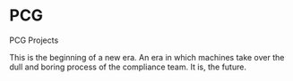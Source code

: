 # PCG
PCG Projects

This is the beginning of a new era. An era in which machines take over the dull and boring process of the compliance team. It is, the future.
